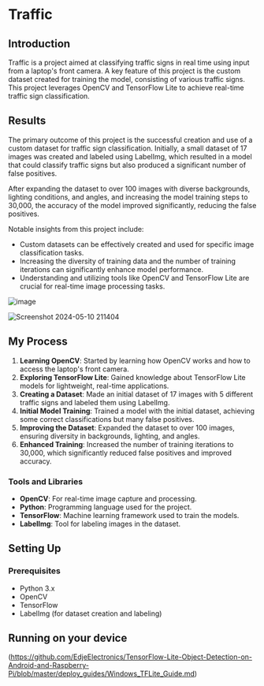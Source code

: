 # Traffic

## Introduction

Traffic is a project aimed at classifying traffic signs in real time using input from a laptop's front camera. A key feature of this project is the custom dataset created for training the model, consisting of various traffic signs. This project leverages OpenCV and TensorFlow Lite to achieve real-time traffic sign classification.

## Results

The primary outcome of this project is the successful creation and use of a custom dataset for traffic sign classification. Initially, a small dataset of 17 images was created and labeled using LabelImg, which resulted in a model that could classify traffic signs but also produced a significant number of false positives. 

After expanding the dataset to over 100 images with diverse backgrounds, lighting conditions, and angles, and increasing the model training steps to 30,000, the accuracy of the model improved significantly, reducing the false positives. 

Notable insights from this project include:
- Custom datasets can be effectively created and used for specific image classification tasks.
- Increasing the diversity of training data and the number of training iterations can significantly enhance model performance.
- Understanding and utilizing tools like OpenCV and TensorFlow Lite are crucial for real-time image processing tasks.

![image](https://github.com/AlokChedambath64/traffic-/assets/110228030/0a24729d-f135-42ce-a58c-acc3b89d24da)


![Screenshot 2024-05-10 211404](https://github.com/AlokChedambath64/traffic-/assets/110228030/bdd4c2d7-a7e6-4cc2-a792-bdd22f3ad9b4)



## My Process

1. **Learning OpenCV**: Started by learning how OpenCV works and how to access the laptop's front camera.
2. **Exploring TensorFlow Lite**: Gained knowledge about TensorFlow Lite models for lightweight, real-time applications.
3. **Creating a Dataset**: Made an initial dataset of 17 images with 5 different traffic signs and labeled them using LabelImg.
4. **Initial Model Training**: Trained a model with the initial dataset, achieving some correct classifications but many false positives.
5. **Improving the Dataset**: Expanded the dataset to over 100 images, ensuring diversity in backgrounds, lighting, and angles.
6. **Enhanced Training**: Increased the number of training iterations to 30,000, which significantly reduced false positives and improved accuracy.

### Tools and Libraries
- **OpenCV**: For real-time image capture and processing.
- **Python**: Programming language used for the project.
- **TensorFlow**: Machine learning framework used to train the models.
- **LabelImg**: Tool for labeling images in the dataset.

## Setting Up

### Prerequisites
- Python 3.x
- OpenCV
- TensorFlow
- LabelImg (for dataset creation and labeling)

## Running on your device

(https://github.com/EdjeElectronics/TensorFlow-Lite-Object-Detection-on-Android-and-Raspberry-Pi/blob/master/deploy_guides/Windows_TFLite_Guide.md)


